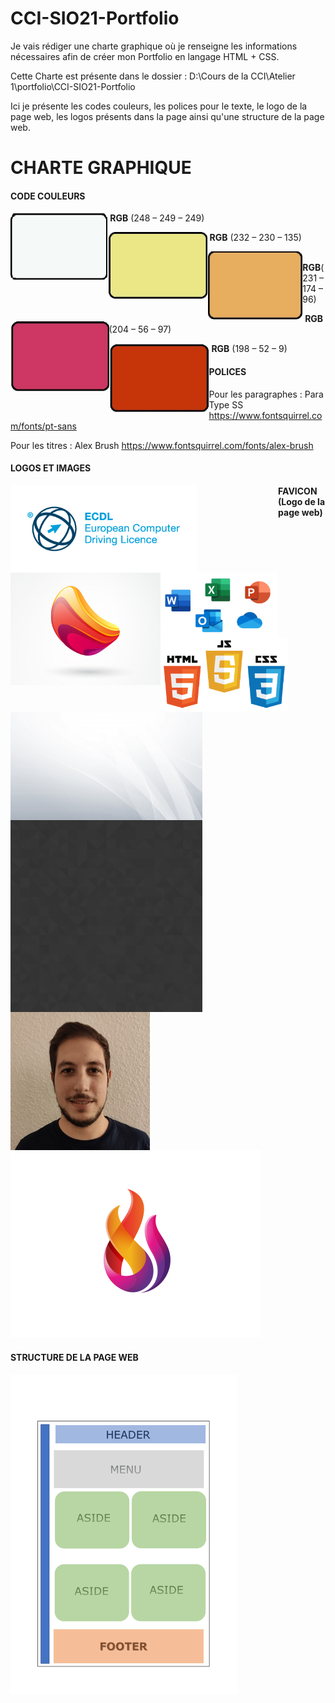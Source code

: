 # CCI-SIO21-Portfolio

Je vais rédiger une charte graphique où je renseigne les informations nécessaires afin de créer mon Portfolio en langage HTML + CSS.

Cette Charte est présente dans le dossier : D:\Cours de la CCI\Atelier 1\portfolio\CCI-SIO21-Portfolio

Ici je présente les codes couleurs, les polices pour le texte, le logo de la page web, les logos présents dans la page ainsi qu'une structure de la page web.



# CHARTE GRAPHIQUE

#### **CODE COULEURS**  								



<img src=".\Images\img-gris.jpg" style="float: left;zoom:35%"/>  

​		**RGB** (248 – 249 – 249)





<img src=".\Images\img-jaune.jpg" alt="img-jaune" style="float: left;zoom:35%"/>  

​		**RGB** (232 – 230 – 135)





<img src=".\Images\img-orange.jpg" alt="image-20211201082420592" style="float: left;zoom:45%"/>  

​		**RGB**(231 – 174 – 96)





<img src=".\Images\img-violet.jpg" alt="image-20211201082420592" style="float: left;zoom:35%"/>  

​		**RGB** (204 – 56 – 97)





<img src=".\Images\img-rouge.jpg" alt="image-20211201082420592" style="float: left;zoom:35%"/>		

​		**RGB** (198 – 52 – 9)





#### **POLICES**

Pour les paragraphes : Para Type SS https://www.fontsquirrel.com/fonts/pt-sans

Pour les titres : Alex Brush https://www.fontsquirrel.com/fonts/alex-brush





#### **LOGOS ET IMAGES**

<img src=".\Images\ECDL logo.png" alt="image-20211201082420592" style="float: left;zoom:70%"/>

<img src=".\Images\logo-1.jpg" alt="image-20211201082420592" style="float: left;zoom:30%"/>

<img src=".\Images\Office word.png" alt="image-20211201082420592" style="float: left;zoom:30%"/>

<img src=".\Images\Html css JS.png" alt="image-20211201082420592" style="float: left;zoom:30%"/>

<img src=".\Images\grigio.jpg" alt="image-20211201082420592" style="float: left;zoom:30%"/>

<img src=".\Images\lodyas.png" alt="image-20211201082420592" style="float: left;zoom:30%"/>

<img src="\Images\photoID.png" alt="image-20211201082420592" style="float: left;zoom:60%"/>





#### **FAVICON (Logo de la page web)**

<img src=".\Images\Favicon.jpg" alt="Favicon" style="zoom:50%;" />

#### **STRUCTURE DE LA PAGE WEB**

<img src=".\Images\Structure page Web.png" alt="Favicon" style="zoom:50%;" />

